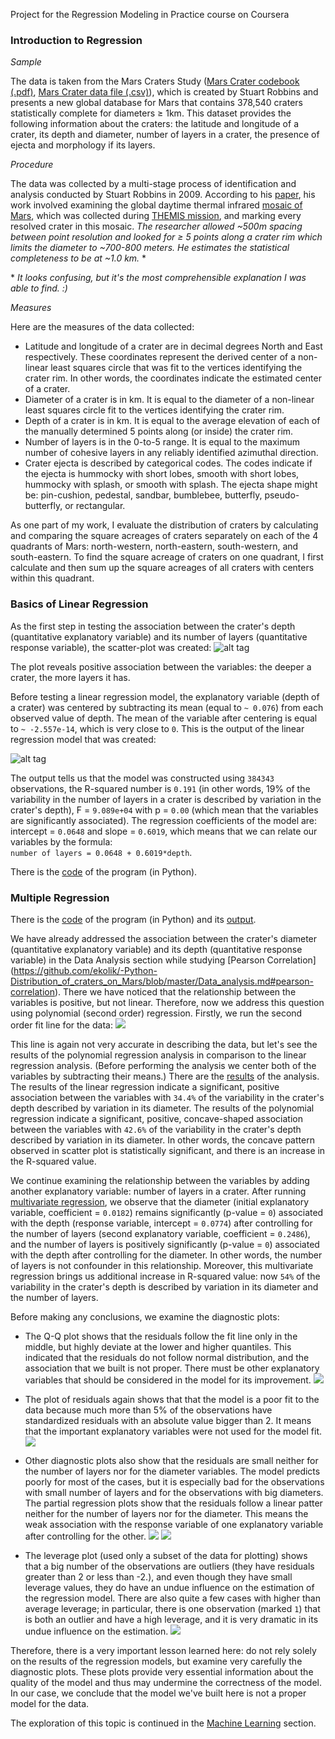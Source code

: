 Project for the Regression Modeling in Practice course on Coursera

### Introduction to Regression
*Sample*

The data is taken from the Mars Craters Study ([Mars Crater codebook (.pdf)](https://d396qusza40orc.cloudfront.net/phoenixassets/data-management-visualization/Mars%20Crater%20Codebook.pdf), [Mars Crater data file (.csv)](https://d396qusza40orc.cloudfront.net/phoenixassets/data-management-visualization/marscrater_pds.csv)), which is created by Stuart Robbins and presents a new global database for Mars that contains 378,540 craters statistically complete for diameters ≥ 1km. This dataset provides the following information about the craters: the latitude and longitude of a crater, its depth and diameter, number of layers in a crater, the presence of ejecta and morphology if its layers. 

*Procedure*

The data was collected by a multi-stage process of identification and analysis conducted by Stuart Robbins in 2009. According to his [paper](http://about.sjrdesign.net/research_mars.html#crater_database_mars), his work involved examining the global daytime thermal infrared [mosaic of Mars](http://www.mars.asu.edu/data/thm_dir/), which was collected during [THEMIS mission](http://www.nasa.gov/mission_pages/themis/mission/index.html), and marking every resolved crater in this mosaic. *The researcher allowed ~500m spacing between point resolution and looked for ≥ 5 points along a crater rim which limits the diameter to ~700-800 meters. He estimates the statistical completeness to be at ~1.0 km.* *

\* *It looks confusing, but it's the most comprehensible explanation I was able to find. :)*

*Measures*

Here are the measures of the data collected:
* Latitude and longitude of a crater are in decimal degrees North and East respectively. These coordinates represent the derived center of a non-linear least squares circle that was fit to the vertices identifying the crater rim. In other words, the coordinates indicate the estimated center of a crater.
* Diameter of a crater is in km. It is equal to the diameter of a non-linear least squares circle fit to the vertices identifying the crater rim.
* Depth of a crater is in km. It is equal to the average elevation of each of the manually determined 5 points along (or inside) the crater rim.
* Number of layers is in the 0-to-5 range. It is equal to the maximum number of cohesive layers in any reliably identified azimuthal direction.
* Crater ejecta is described by categorical codes. The codes indicate if the ejecta is hummocky with short lobes, smooth with short lobes, hummocky with splash, or smooth with splash. The ejecta shape might be: pin-cushion, pedestal, sandbar, bumblebee, butterfly, pseudo-butterfly, or rectangular.

As one part of my work, I evaluate the distribution of craters by calculating and comparing the square acreages of craters separately on each of the 4 quadrants of Mars: north-western, north-eastern, south-western, and south-eastern. To find the square acreage of craters on one quadrant, I first calculate and then sum up the square acreages of all craters with centers within this quadrant.

### Basics of Linear Regression

As the first step in testing the association between the crater's depth (quantitative explanatory variable) and its number of layers (quantitative response variable), the scatter-plot was created:
![alt tag](https://github.com/ekolik/-Python-Distribution_of_craters_on_Mars/blob/master/regression_modeling/depth-vs-numberlayers.png)

The plot reveals positive association between the variables: the deeper a crater, the more layers it has.

Before testing a linear regression model, the explanatory variable (depth of a crater) was centered by subtracting its mean (equal to `~ 0.076`) from each observed value of depth. The mean of the variable after centering is equal to `~ -2.557e-14`, which is very close to `0`. This is the output of the linear regression model that was created:

![alt tag](https://github.com/ekolik/-Python-Distribution_of_craters_on_Mars/blob/master/regression_modeling/output_week2.png)

The output tells us that the model was constructed using `384343` observations, the R-squared number is `0.191` (in other words, 19% of the variability in the number of layers in a crater is described by variation in the crater's depth), F = `9.089e+04` with p = `0.00` (which mean that the variables are significantly associated). The regression coefficients of the model are: intercept = `0.0648` and slope = `0.6019`, which means that we can relate our variables by the formula: <br /> `number of layers = 0.0648 + 0.6019*depth`.

There is the [code](https://github.com/ekolik/-Python-Distribution_of_craters_on_Mars/blob/master/regression_modeling/regression_modeling.py) of the program (in Python).

### Multiple Regression

There is the [code](https://github.com/ekolik/-Python-Distribution_of_craters_on_Mars/blob/master/regression_modeling/regression_modeling.py) of the program (in Python) and its [output](https://github.com/ekolik/-Python-Distribution_of_craters_on_Mars/blob/master/regression_modeling/output_week3.txt).

We have already addressed the association between the crater's diameter (quantitative explanatory variable) and its depth (quantitative response variable) in the Data Analysis section while studying [Pearson Correlation] (https://github.com/ekolik/-Python-Distribution_of_craters_on_Mars/blob/master/Data_analysis.md#pearson-correlation). There we have noticed that the relationship between the variables is positive, but not linear. Therefore, now we address this question using polynomial (second order) regression. Firstly, we run the second order fit line for the data:
![](https://github.com/ekolik/-Python-Distribution_of_craters_on_Mars/blob/master/regression_modeling/polynom.png)

This line is again not very accurate in describing the data, but let's see the results of the polynomial regression analysis in comparison to the linear regression analysis. (Before performing the analysis we center both of the variables by subtracting their means.) There are the [results](https://github.com/ekolik/-Python-Distribution_of_craters_on_Mars/blob/master/regression_modeling/output_week3.txt) of the analysis. The results of the linear regression indicate a significant, positive association between the variables with `34.4%` of the variability in the crater's depth described by variation in its diameter. The results of the polynomial regression indicate a significant, positive, concave-shaped association between the variables with `42.6%` of the variability in the crater's depth described by variation in its diameter. In other words, the concave pattern observed in scatter plot is statistically significant, and there is an increase in the R-squared value.

We continue examining the relationship between the variables by adding another explanatory variable: number of layers in a crater. After running [multivariate regression](https://github.com/ekolik/-Python-Distribution_of_craters_on_Mars/blob/master/regression_modeling/output_week3.txt), we observe that the diameter (initial explanatory variable, coefficient = `0.0182`) remains significantly (p-value = `0`) associated with the depth (response variable, intercept = `0.0774`) after controlling for the number of layers (second explanatory variable, coefficient = `0.2486`), and the number of layers is positively significantly (p-value = `0`) associated with the depth after controlling for the diameter. In other words, the number of layers is not confounder in this relationship. Moreover, this multivariate regression brings us additional increase in R-squared value: now `54%` of the variability in the crater's depth is described by variation in its diameter and the number of layers.

Before making any conclusions, we examine the diagnostic plots:
* The Q-Q plot shows that the residuals follow the fit line only in the middle, but highly deviate at the lower and higher quantiles. This indicated that the residuals do not follow normal distribution, and the association that we built is not proper. There must be other explanatory variables that should be considered in the model for its improvement.
![](https://github.com/ekolik/-Python-Distribution_of_craters_on_Mars/blob/master/regression_modeling/qq.png)

* The plot of residuals again shows that that the model is a poor fit to the data because much more than 5% of the observations have standardized residuals with an absolute value bigger than 2. It means that the important explanatory variables were not used for the model fit.
![](https://github.com/ekolik/-Python-Distribution_of_craters_on_Mars/blob/master/regression_modeling/resid_plot.png)

* Other diagnostic plots also show that the residuals are small neither for the number of layers nor for the diameter variables. The model predicts poorly for most of the cases, but it is especially bad for the observations with small number of layers and for the observations with big diameters. The partial regression plots show that the residuals follow a linear patter neither for the number of layers nor for the diameter. This means the weak association with the response variable of one explanatory variable after controlling for the other.
![](https://github.com/ekolik/-Python-Distribution_of_craters_on_Mars/blob/master/regression_modeling/num_layers_diagnos.png)
![](https://github.com/ekolik/-Python-Distribution_of_craters_on_Mars/blob/master/regression_modeling/diam_diagnos.png)

* The leverage plot (used only a subset of the data for plotting) shows that a big number of the observations are outliers (they have residuals greater than 2 or less than -2.), and even though they have small leverage values, they do have an undue influence on the estimation of the regression model. There are also quite a few cases with higher than average leverage; in particular, there is one observation (marked `1`) that is both an outlier and have a high leverage, and it is very dramatic in its undue influence on the estimation. 
![](https://github.com/ekolik/-Python-Distribution_of_craters_on_Mars/blob/master/regression_modeling/leverage.png)

Therefore, there is a very important lesson learned here: do not rely solely on the results of the regression models, but examine very carefully the diagnostic plots. These plots provide very essential information about the quality of the model and thus may undermine the correctness of the model. In our case, we conclude that the model we've built here is not a proper model for the data. 

The exploration of this topic is continued in the [Machine Learning](https://github.com/ekolik/-Python-Distribution_of_craters_on_Mars/blob/master/Machine_learning.md) section.
